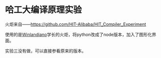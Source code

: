 # 哈工大编译原理实验
火炬来自——https://github.com/HIT-Alibaba/HIT_Compiler_Experiment

使用的是[Winlandiano](https://github.com/winlandiano)学长的火炬，将python改成了node版本，加入了图形化界面。

实验三没有做，可以直接参看原来的版本。